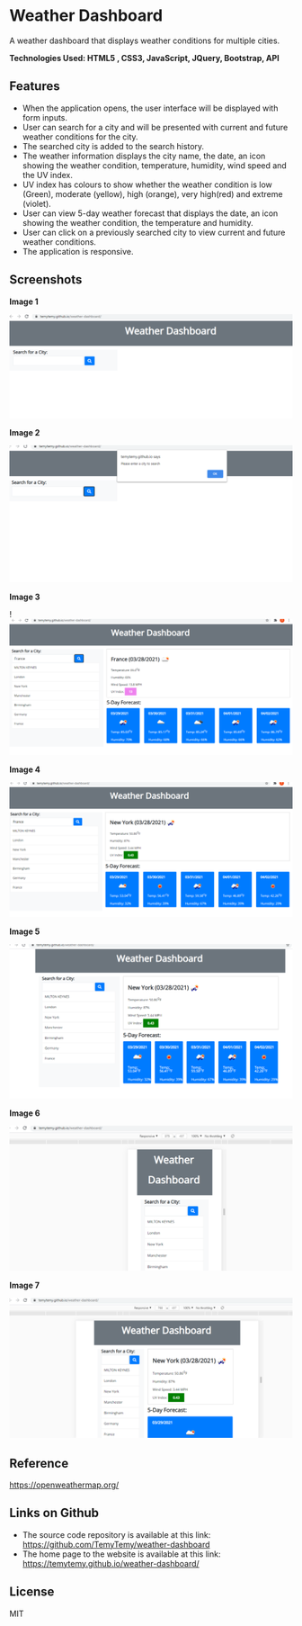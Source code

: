 # Weather Dashboard
 A weather dashboard that displays weather conditions for multiple cities. 

**Technologies Used: HTML5 , CSS3, JavaScript, JQuery, Bootstrap, API**



## Features

- When the application opens, the user interface will be displayed with form inputs.
- User can search for a city and will be presented with current and future weather conditions for the city.
- The searched city is added to the search history.
- The weather information displays the city name, the date, an icon showing the weather condition, temperature, humidity, wind speed and the UV index.
- UV index has colours to show whether the weather condition is low (Green), moderate (yellow), high (orange), very high(red) and extreme (violet).
- User can view 5-day weather forecast that displays the date, an icon showing the weather condition, the temperature and humidity.
- User can click on a previously searched city to view current and future weather conditions.
- The application is responsive.










## Screenshots


**Image 1**  

  ![alt text](https://github.com/TemyTemy/weather-dashboard/blob/master/assets/screenshot1.PNG)


**Image 2**

 ![alt text](https://github.com/TemyTemy/weather-dashboard/blob/master/assets/screenshot2.PNG)

**Image 3**

 !![alt text](https://github.com/TemyTemy/weather-dashboard/blob/master/assets/screenshot3.PNG)




**Image 4**

 ![alt text](https://github.com/TemyTemy/weather-dashboard/blob/master/assets/screenshot4.PNG)




**Image 5**

 ![alt text](https://github.com/TemyTemy/weather-dashboard/blob/master/assets/screenshot5.PNG)



**Image 6**

 ![alt text](https://github.com/TemyTemy/weather-dashboard/blob/master/assets/screenshot6.PNG)



**Image 7**

 ![alt text](https://github.com/TemyTemy/weather-dashboard/blob/master/assets/screenshot7.PNG)





## Reference
https://openweathermap.org/


## Links on Github

- The source code repository is available at this link: https://github.com/TemyTemy/weather-dashboard
- The home page to the website is available at this link: https://temytemy.github.io/weather-dashboard/

## License
MIT

